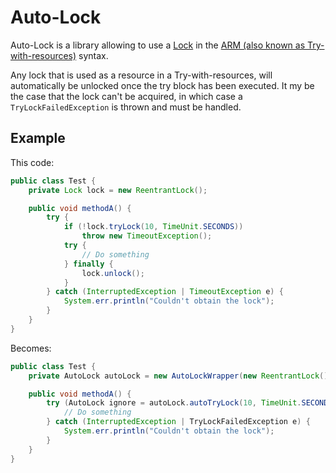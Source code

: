 # Auto-Lock

Auto-Lock is a library allowing to use a [Lock](http://docs.oracle.com/javase/7/docs/api/java/util/concurrent/locks/Lock.html)
in the [ARM (also known as Try-with-resources)](http://docs.oracle.com/javase/tutorial/essential/exceptions/tryResourceClose.html)
syntax.

Any lock that is used as a resource in a Try-with-resources, will automatically be unlocked once the try block has been
executed.
It my be the case that the lock can't be acquired, in which case a `TryLockFailedException` is thrown and must be
handled.

## Example

This code:
```java
public class Test {
    private Lock lock = new ReentrantLock();

    public void methodA() {
        try {
            if (!lock.tryLock(10, TimeUnit.SECONDS))
                throw new TimeoutException();
            try {
                // Do something
            } finally {
                lock.unlock();
            }
        } catch (InterruptedException | TimeoutException e) {
            System.err.println("Couldn't obtain the lock");
        }
    }
}
```

Becomes:
```java
public class Test {
    private AutoLock autoLock = new AutoLockWrapper(new ReentrantLock());

    public void methodA() {
        try (AutoLock ignore = autoLock.autoTryLock(10, TimeUnit.SECONDS)) {
            // Do something
        } catch (InterruptedException | TryLockFailedException e) {
            System.err.println("Couldn't obtain the lock");
        }
    }
}
```
